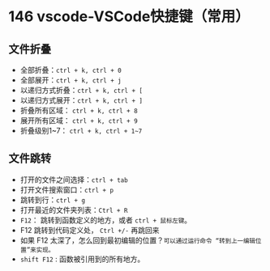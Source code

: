 # 146 vscode-VSCode快捷键（常用）

## 文件折叠

* 全部折叠：`ctrl + k, ctrl + 0`
* 全部展开：`ctrl + k, ctrl + j`  
* 以递归方式折叠：`ctrl + k, ctrl + [`
* 以递归方式展开：`ctrl + k, ctrl + ]`  
* 折叠所有区域： `ctrl + k, ctrl + 8`
* 展开所有区域： `ctrl + k, ctrl + 9`
* 折叠级别1~7： `ctrl + k, ctrl + 1~7`

## 文件跳转

* 打开的文件之间选择：`ctrl + tab`
* 打开文件搜索窗口：`ctrl + p` 
* 跳转到行：`ctrl + g` 
* 打开最近的文件夹列表：`Ctrl + R`  
* `F12`： 跳转到函数定义的地方，或者 `ctrl + 鼠标左键`。
* F12 跳转到代码定义处， `Ctrl +/-` 再跳回来
* 如果 F12 太深了，怎么回到最初编辑的位置？`可以通过运行命令 “转到上一编辑位置”来实现。`
* `shift F12` : 函数被引用到的所有地方。

